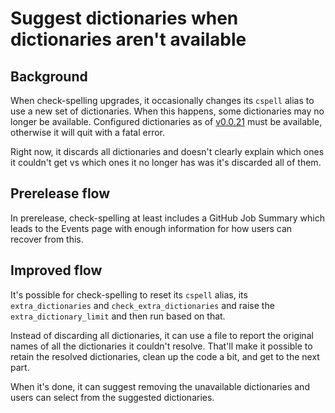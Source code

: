 # Suggest dictionaries when dictionaries aren't available

## Background

When check-spelling upgrades, it occasionally changes its `cspell` alias to use a new set of dictionaries. When this happens, some dictionaries may no longer be available. Configured dictionaries as of [v0.0.21](https://github.com/check-spelling/check-spelling/releases/tag/v0.0.21) must be available, otherwise it will quit with a fatal error.

Right now, it discards all dictionaries and doesn't clearly explain which ones it couldn't get vs which ones it no longer has was it's discarded all of them.

## Prerelease flow

In prerelease, check-spelling at least includes a GitHub Job Summary which leads to the Events page with enough information for how users can recover from this.

## Improved flow

It's possible for check-spelling to reset its `cspell` alias, its `extra_dictionaries` and `check_extra_dictionaries` and raise the `extra_dictionary_limit` and then run based on that.

Instead of discarding all dictionaries, it can use a file to report the original names of all the dictionaries it couldn't resolve. That'll make it possible to retain the resolved dictionaries, clean up the code a bit, and get to the next part.

When it's done, it can suggest removing the unavailable dictionaries and users can select from the suggested dictionaries.
